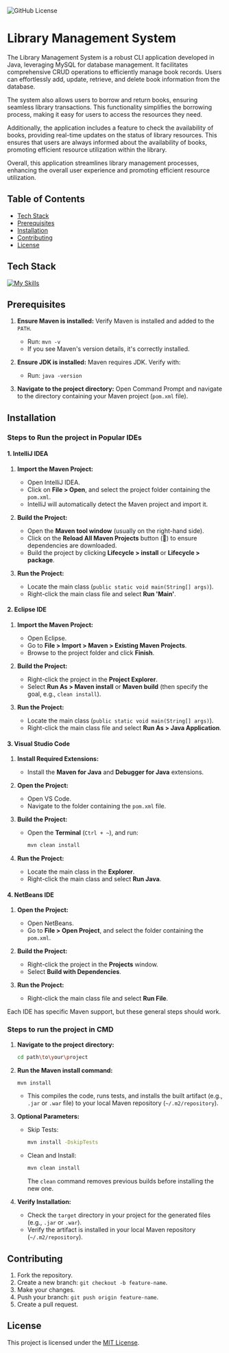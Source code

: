 ![GitHub License](https://img.shields.io/github/license/Nalankumar/library-management-system)

# Library Management System
The Library Management System is a robust CLI application developed in Java, leveraging MySQL for database management. It facilitates comprehensive CRUD operations to efficiently manage book records. Users can effortlessly add, update, retrieve, and delete book information from the database.

The system also allows users to borrow and return books, ensuring seamless library transactions. This functionality simplifies the borrowing process, making it easy for users to access the resources they need.

Additionally, the application includes a feature to check the availability of books, providing real-time updates on the status of library resources. This ensures that users are always informed about the availability of books, promoting efficient resource utilization within the library.

Overall, this application streamlines library management processes, enhancing the overall user experience and promoting efficient resource utilization.
## Table of Contents
- [Tech Stack](#tech-stack)
- [Prerequisites](#prerequisites)
- [Installation](#installation)
- [Contributing](#contributing)
- [License](#license)
## Tech Stack
[![My Skills](https://skillicons.dev/icons?i=java,mysql,maven)](https://skillicons.dev)
## Prerequisites
1. **Ensure Maven is installed:**
   Verify Maven is installed and added to the `PATH`.
   - Run: `mvn -v`
   - If you see Maven's version details, it's correctly installed.

3. **Ensure JDK is installed:**
   Maven requires JDK. Verify with:
   - Run: `java -version`

5. **Navigate to the project directory:**
   Open Command Prompt and navigate to the directory containing your Maven project (`pom.xml` file).

## Installation
### Steps to Run the project in Popular IDEs
#### **1. IntelliJ IDEA**
1. **Import the Maven Project:**
   - Open IntelliJ IDEA.
   - Click on **File > Open**, and select the project folder containing the `pom.xml`.
   - IntelliJ will automatically detect the Maven project and import it.

2. **Build the Project:**
   - Open the **Maven tool window** (usually on the right-hand side).
   - Click on the **Reload All Maven Projects** button (🔄) to ensure dependencies are downloaded.
   - Build the project by clicking **Lifecycle > install** or **Lifecycle > package**.

3. **Run the Project:**
   - Locate the main class (`public static void main(String[] args)`).
   - Right-click the main class file and select **Run 'Main'**.


#### **2. Eclipse IDE**
1. **Import the Maven Project:**
   - Open Eclipse.
   - Go to **File > Import > Maven > Existing Maven Projects**.
   - Browse to the project folder and click **Finish**.

2. **Build the Project:**
   - Right-click the project in the **Project Explorer**.
   - Select **Run As > Maven install** or **Maven build** (then specify the goal, e.g., `clean install`).

3. **Run the Project:**
   - Locate the main class (`public static void main(String[] args)`).
   - Right-click the main class file and select **Run As > Java Application**.

#### **3. Visual Studio Code**
1. **Install Required Extensions:**
   - Install the **Maven for Java** and **Debugger for Java** extensions.

2. **Open the Project:**
   - Open VS Code.
   - Navigate to the folder containing the `pom.xml` file.

3. **Build the Project:**
   - Open the **Terminal** (`Ctrl + ~`), and run:
     ```bash
     mvn clean install
     ```

4. **Run the Project:**
   - Locate the main class in the **Explorer**.
   - Right-click the main class and select **Run Java**.

#### **4. NetBeans IDE**
1. **Open the Project:**
   - Open NetBeans.
   - Go to **File > Open Project**, and select the folder containing the `pom.xml`.

2. **Build the Project:**
   - Right-click the project in the **Projects** window.
   - Select **Build with Dependencies**.

3. **Run the Project:**
   - Right-click the main class file and select **Run File**.


Each IDE has specific Maven support, but these general steps should work.

### Steps to run the project in CMD

1. **Navigate to the project directory:**
   ```bash
   cd path\to\your\project
   ```

2. **Run the Maven install command:**
   ```bash
   mvn install
   ```
   - This compiles the code, runs tests, and installs the built artifact (e.g., `.jar` or `.war` file) to your local Maven repository (`~/.m2/repository`).

3. **Optional Parameters:**
   - Skip Tests:
     ```bash
     mvn install -DskipTests
     ```
   - Clean and Install:
     ```bash
     mvn clean install
     ```
     The `clean` command removes previous builds before installing the new one.

4. **Verify Installation:**
   - Check the `target` directory in your project for the generated files (e.g., `.jar` or `.war`).
   - Verify the artifact is installed in your local Maven repository (`~/.m2/repository`).
## Contributing
1. Fork the repository.
2. Create a new branch: `git checkout -b feature-name`.
3. Make your changes.
4. Push your branch: `git push origin feature-name`.
5. Create a pull request.

## License
This project is licensed under the [MIT License](LICENSE).
